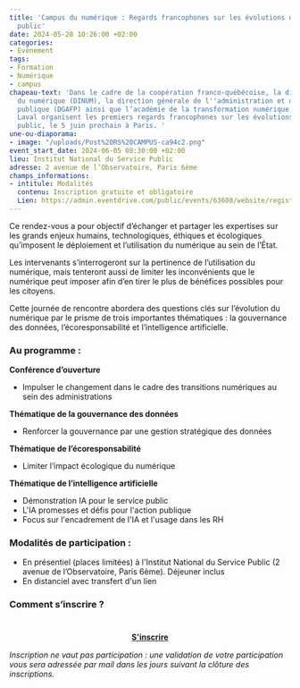 ```yaml
---
title: 'Campus du numérique : Regards francophones sur les évolutions du numérique
  public'
date: 2024-05-28 10:26:00 +02:00
categories:
- Evénement
tags:
- Formation
- Numérique
- campus
chapeau-text: 'Dans le cadre de la coopération franco-québécoise, la direction interministérielle
  du numérique (DINUM), la direction générale de l''administration et de la fonction
  publique (DGAFP) ainsi que l’académie de la transformation numérique (ATN) de l’université
  Laval organisent les premiers regards francophones sur les évolutions du numérique
  public, le 5 juin prochain à Paris. '
une-ou-diaporama:
- image: "/uploads/Post%20RS%20CAMPUS-ca94c2.png"
event_start_date: 2024-06-05 08:30:00 +02:00
lieu: Institut National du Service Public
adresse: 2 avenue de l’Observatoire, Paris 6ème
champs_informations:
- intitule: Modalités
  contenu: Inscription gratuite et obligatoire
  Lien: https://admin.eventdrive.com/public/events/63608/website/registrationforms/189413/83432/
---
```


Ce rendez-vous a pour objectif d’échanger et partager les expertises sur les grands enjeux humains, technologiques, éthiques et écologiques qu’imposent le déploiement et l’utilisation du numérique au sein de l’État. 

Les intervenants s’interrogeront sur la pertinence de l’utilisation du numérique, mais tenteront aussi de limiter les inconvénients que le numérique peut imposer afin d’en tirer le plus de bénéfices possibles pour les citoyens.

Cette journée de rencontre abordera des questions clés sur l’évolution du numérique par le prisme de trois importantes thématiques : la gouvernance des données, l’écoresponsabilité et l’intelligence artificielle.

### Au programme : 

**Conférence d’ouverture**
* Impulser le changement dans le cadre des transitions numériques au sein des administrations

**Thématique de la gouvernance des données**
* Renforcer la gouvernance par une gestion stratégique des données

**Thématique de l’écoresponsabilité**
* Limiter l’impact écologique du numérique

**Thématique de l’intelligence artificielle**
* Démonstration IA pour le service public
* L'IA promesses et défis pour l'action publique
* Focus sur l'encadrement de l'IA et l'usage dans les RH

### Modalités de participation :

* En présentiel (places limitées) à l'Institut National du Service Public (2 avenue de l’Observatoire, Paris 6ème). Déjeuner inclus
* En distanciel avec transfert d'un lien


### Comment s’inscrire ?

<div align="center" style="margin-bottom: 15px; margin-top: 40px"><a href="https://admin.eventdrive.com/public/events/63608/website/registrationforms/189413/83432/" class="button" title="S'inscrire - Lien externe"><b>S'inscrire</b></a></div>

*Inscription ne vaut pas participation : une validation de votre participation vous sera adressée par mail dans les jours suivant la clôture des inscriptions.*
